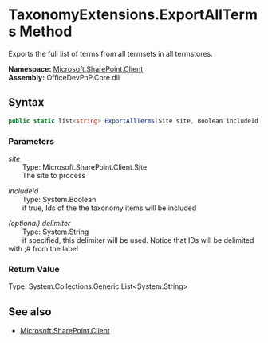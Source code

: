 # TaxonomyExtensions.ExportAllTerms Method  
Exports the full list of terms from all termsets in all termstores.  

**Namespace:** [Microsoft.SharePoint.Client](Microsoft.SharePoint.Client.md)  
**Assembly:** OfficeDevPnP.Core.dll  
## Syntax
```C#
public static list<string> ExportAllTerms(Site site, Boolean includeId, String delimiter)
```
### Parameters
*site*  
&emsp;&emsp;Type: Microsoft.SharePoint.Client.Site  
&emsp;&emsp;The site to process  
  
*includeId*  
&emsp;&emsp;Type: System.Boolean  
&emsp;&emsp;if true, Ids of the the taxonomy items will be included  
  
*(optional) delimiter*  
&emsp;&emsp;Type: System.String  
&emsp;&emsp;if specified, this delimiter will be used. Notice that IDs will be delimited with ;# from the label  
  
### Return Value
Type: System.Collections.Generic.List<System.String>  


## See also
- [Microsoft.SharePoint.Client](Microsoft.SharePoint.Client.md)
